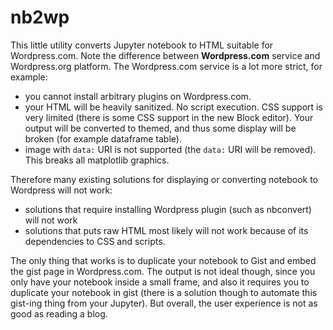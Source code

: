 # nb2wp

This little utility converts Jupyter notebook to HTML suitable for Wordpress.com. Note the difference between **Wordpress.com** service and Wordpress.org platform. The Wordpress.com service is a lot more strict, for example:
- you cannot install arbitrary plugins on Wordpress.com.
- your HTML will be heavily sanitized. No script execution. CSS support is very limited (there is some CSS support in the new Block editor). Your output will be converted to themed, and thus some display will be broken (for example dataframe table).
- image with `data:` URI is not supported (the `data:` URI will be removed). This breaks all matplotlib graphics.

Therefore many existing solutions for displaying or converting notebook to Wordpress will not work:
- solutions that require installing Wordpress plugin (such as nbconvert) will not work
- solutions that puts raw HTML most likely will not work because of its dependencies to CSS and scripts.

The only thing that works is to duplicate your notebook to Gist and embed the gist page in Wordpress.com. The output is not ideal though, since you only have your notebook inside a small frame, and also it requires you to duplicate your notebook in gist (there is a solution though to automate this gist-ing thing from your Jupyter). But overall, the user experience is not as good as reading a blog.
